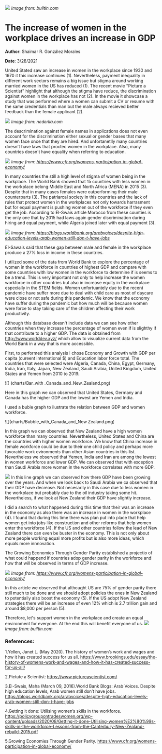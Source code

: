 
![](images/women-in-tech-pillar-page-in-person-communities-for-women.png)
*Image from: builtin.com*
# The increase of women in the workplace drives an increase in GDP

**Author**: Shaimar R. González Morales

**Date**: 3/28/2021

United Stated saw an increase in women in the workplace since 1930 and 1970 it this increase continues (1). Nevertheless, payment inequality in different work sectors remains a big issue but stigma around working married women in the US has reduced (1). The recent movie "Picture a Scientist" highlight that although the stigma have reduce, the discrimination against women in the workplace has not (2). In the movie it showcase a study that was performed where a women can submit a CV or resume with the same credentials than man but the male always recieved better feedback than the female applicant (2). 

![](images/shutterstock_751868104-1-1024x1024.jpg)
*Image from: nederlia.com*

The descrimination against female names in applications does not even account for the discrimination either sexual or gender bases that many women face once that they are hired. And unfortanetlly many countries doesn't have laws that proctec women in the workplace. Also, many countries doesn't have equality when referring to education. 

![](images/pos.cause.png)
*Image from: https://www.cfr.org/womens-participation-in-global-economy/*

In many countries the still a high level of stigma of women being in the workplace. The World Bank showed that 15 countries with less women in the workplace belong Middle East and North Africa (MENA) in 2015 (3). Despite that in many cases females were outperforming their male counterparts (3). The patriarcal society in this countries and the lack of rules that protect women in the workplaces not only towards harrasment but for equal payment is pushing women out of the workforce if they even get the job. According to El-Swais article Morocco from these counties is the only one that by 2015 had laws again gender discrimination during hiring and equal payment, while Algeria joined later with equal payment (3).

![](images/Menacont.png)
*Image from: https://blogs.worldbank.org/arabvoices/despite-high-education-levels-arab-women-still-don-t-have-jobs*

El-Sawais said that these gap between male and female in the workplace produce a 27% loss in income in these countries. 

I utilized some of the data from World Bank to explore the percentage of women in the workforce in countries of highest GDP and compare with some countries with low women in the workforce to determine if is seems to be a trend. This is very important not only to help increase the women workforce in other countries but also in increase equity in the workplace especially in the STEM fields. Women unfortuantely due to the recent pandemic have suffer more due to deal with child care as most of daycare were close or not safe during this pandemic. We know that the economy have suffer during the pandemic but how much will be because women were force to stay taking care of the children affecting their work productivity. 

Although this database doesn't include data we can see how other countries when they increase the percentage of women even if is slighthy if that contribute to a higher GDP. The data is obtained from http://www.worlddev.xyz/ which allow to visualize current data from the World Bank in a way that is more accessible. 


First, to performed this analysis I chose Economy and Growth with GDP per capita (cureent international $) and Education labor force total. The countries that were selected were Algeria, Canada, China, Egypt, Germany, India, Iran, Italy, Japan, New Zealand, Saudi Arabia, United Kingdom, United States and Yemen from 2010 to 2019.

![] (charts/Bar_with _Canada_and_New_Zealand.png)

Here in this graph we can observed that United States, Germany and Canada has the higher GDP  and the lowest are Yemen and India.

I used a buble graph to ilustrate the relation between GDP and women workforce. 

![](charts/Bubble_with_Canada_and_New Zealand.png)

 In this graph we can observed that New Zealand have a high women workforce than many countries. Nevertheless, United States and China are the countries with higher women workforce. We know that China increase in female workforce could be due to their one child policy and perhaps more favorable work evironments than other Asian countries in this list. Nevertheless we observed that Yemen, India and Iran are among the lowest in women workforce and lower GDP. We can observed that with exception than Saudi Arabia more women in the workforce correlates with more GDP.
 
 ![](charts/Line_graph_alll_countries.png)
 In this line graph we can observed how there GDP have been growing over the years. And when we look back to Saudi Arabia we ca observed that their GDP have decrease. Not necesarily in this case due to less women in the workplace but probably due to the oil industry taking some hit. Nevertheless, if we look at New Zealand their GDP have slightly increase.
 
 I did a search to what happened during this time that their was an increase in the economy as also there was an increase in women in the workplace (4). I found that during this time there was plan put into place that help women get into jobs like construction and other reforms that help women enter the workforce (4). If the US and other countries follow the lead of New Zealand there can even be buster in the economy. This is not only about more people working equal more profits but is also more ideas, which equals more innnovation.
 
 The Growing Economies Through Gender Parity established a projectio of what could happend if countries adop gender parity in the workforce and how that will be observed in terms of GDP increase.

![](images/pos.increase.png)
*Image from: https://www.cfr.org/womens-participation-in-global-economy/*

In this article we observed that althought US are 75% of gender parity there still much to be done and we should adopt policies the ones in New Zealand to potentially also boost the economy (5). If the US adopt New Zealand strategies there will be an increase of even 12% which is 2.7 trillion gain and around $8,000 per person (5). 

Therefore, let's support women in the workplace and create an equal environment for everyone. At the end this will benefit everyone of us.
![](images/women-in-tech-pillar-page-online-communities-for-women.png)
*Image from: builtin.com*

### References:

1.Yellen, Janet L. (May 2020). The history of women’s work and wages and how it has created success for us all.  https://www.brookings.edu/essay/the-history-of-womens-work-and-wages-and-how-it-has-created-success-for-us-all/

2.Pictute a Scientist: https://www.pictureascientist.com/

3.El-Swais, Maha (March 09, 2016).World Bank Blogs: Arab Voices. Despite high education levels, Arab women still don’t have jobs. https://blogs.worldbank.org/arabvoices/despite-high-education-levels-arab-women-still-don-t-have-jobs

4.Getting it done: Utilising women’s skills in the workforce. https://policygroupontradeswomen.org/wp-content/uploads/2020/08/Getting-it-done-Utilising-women%E2%80%99s-skills-in-the-workforce-Lessons-from-the-Canterbury-New-Zealand-rebuild-2015.pdf

5.Growing Economies Through Gender Parity. https://www.cfr.org/womens-participation-in-global-economy/




